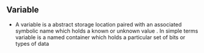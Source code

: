 ## Variable
-   A variable is a abstract storage location paired with an associated symbolic name which holds a known or unknown value . In simple terms variable is a named container which holds a particular set of bits or types of data
